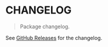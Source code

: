 # CHANGELOG

> Package changelog.

See [GitHub Releases](https://github.com/stdlib-js/stats-base-dsnanmeanpn/releases) for the changelog.